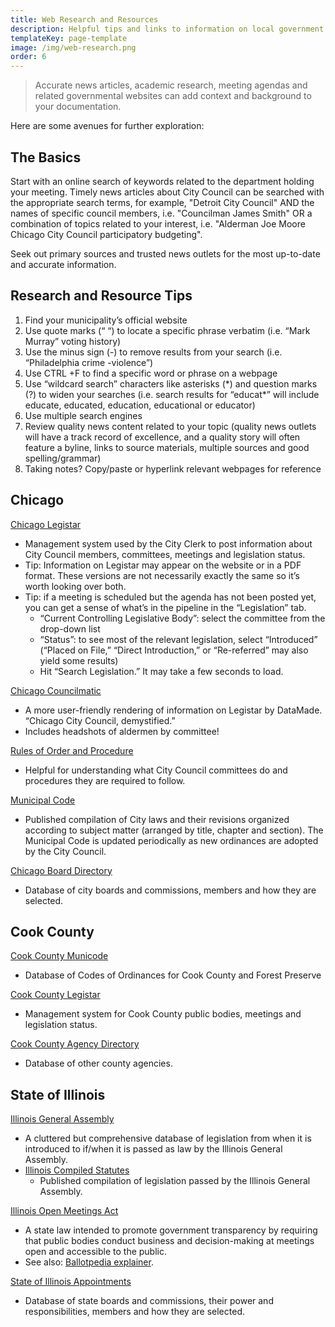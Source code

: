 ```yaml
---
title: Web Research and Resources
description: Helpful tips and links to information on local government.
templateKey: page-template
image: /img/web-research.png
order: 6
---
```


> Accurate news articles, academic research, meeting agendas and related governmental websites can add context and background to your documentation.

Here are some avenues for further exploration:

## The Basics

Start with an online search of keywords related to the department holding your meeting. Timely news articles about City Council can be searched with the appropriate search terms, for example, "Detroit City Council" AND the names of specific council members, i.e. "Councilman James Smith" OR a combination of topics related to your interest, i.e. "Alderman Joe Moore Chicago City Council participatory budgeting".

Seek out primary sources and trusted news outlets for the most up-to-date and accurate information.

## Research and Resource Tips

1. Find your municipality’s official website
2. Use quote marks (“ “) to locate a specific phrase verbatim (i.e. “Mark Murray” voting history)
3. Use the minus sign (-) to remove results from your search (i.e. “Philadelphia crime -violence”)
4. Use CTRL +F to find a specific word or phrase on a webpage
5. Use “wildcard search” characters like asterisks (\*) and question marks (?) to widen your searches (i.e. search results for “educat\*” will include educate, educated, education, educational or educator)
6. Use multiple search engines
7. Review quality news content related to your topic (quality news outlets will have a track record of excellence, and a quality story will often feature a byline, links to source materials, multiple sources and good spelling/grammar)
8. Taking notes? Copy/paste or hyperlink relevant webpages for reference

## Chicago

[Chicago Legistar](https://chicago.legistar.com/)

- Management system used by the City Clerk to post information about City Council members, committees, meetings and legislation status.
- Tip: Information on Legistar may appear on the website or in a PDF format. These versions are not necessarily exactly the same so it’s worth looking over both.
- Tip: if a meeting is scheduled but the agenda has not been posted yet, you can get a sense of what’s in the pipeline in the “Legislation” tab.
  - “Current Controlling Legislative Body”: select the committee from the drop-down list
  - “Status”: to see most of the relevant legislation, select “Introduced” (“Placed on File,” “Direct Introduction,” or “Re-referred” may also yield some results)
  - Hit “Search Legislation.” It may take a few seconds to load.

[Chicago Councilmatic](https://chicago.councilmatic.org/)

- A more user-friendly rendering of information on Legistar by DataMade. “Chicago City Council, demystified.”
- Includes headshots of aldermen by committee!

[Rules of Order and Procedure](https://www.chicityclerk.com/city-council-news-central/rules-order)

- Helpful for understanding what City Council committees do and procedures they are required to follow.

[Municipal Code](http://www.amlegal.com/codes/client/chicago_il/)

- Published compilation of City laws and their revisions organized according to subject matter (arranged by title, chapter and section). The Municipal Code is updated periodically as new ordinances are adopted by the City Council.

[Chicago Board Directory](http://webapps1.cityofchicago.org/moboco/directory)

- Database of city boards and commissions, members and how they are selected.

## Cook County

[Cook County Municode](https://library.municode.com/il/cook_county)

- Database of Codes of Ordinances for Cook County and Forest Preserve

[Cook County Legistar](https://cook-county.legistar.com/Legislation.aspx)

- Management system for Cook County public bodies, meetings and legislation status.

[Cook County Agency Directory](https://www.cookcountyil.gov/agency-directory)

- Database of other county agencies.

## State of Illinois

[Illinois General Assembly](http://www.ilga.gov/default.asp)

- A cluttered but comprehensive database of legislation from when it is introduced to if/when it is passed as law by the Illinois General Assembly.
- [Illinois Compiled Statutes](http://www.ilga.gov/legislation/ilcs/ilcs.asp)
  - Published compilation of legislation passed by the Illinois General Assembly.

[Illinois Open Meetings Act](http://www.ilga.gov/legislation/ilcs/ilcs3.asp?ActID=84&ChapterID=2)

- A state law intended to promote government transparency by requiring that public bodies conduct business and decision-making at meetings open and accessible to the public.
- See also: [Ballotpedia explainer](https://ballotpedia.org/Illinois_Open_Meetings_Act).

[State of Illinois Appointments](https://www2.illinois.gov/sites/bac/SitePages/AppointmentsListing.aspx)

- Database of state boards and commissions, their power and responsibilities, members and how they are selected.
